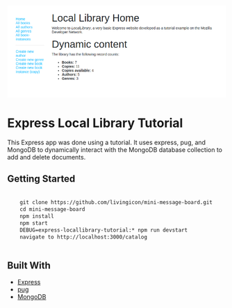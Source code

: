 ![alt text](https://github.com/livingicon/express-locallibrary-tutorial/blob/main/public/images/express-locallibrary-tutorial.png?raw=true)

<h1>Express Local Library Tutorial</h1>

<p>This Express app was done using a tutorial. It uses express, pug, and MongoDB to dynamically interact with the MongoDB database collection to add and delete documents.</p>

<h2>Getting Started</h2>

<pre class="notranslate">
  <code>
    git clone https://github.com/livingicon/mini-message-board.git
    cd mini-message-board
    npm install
    npm start
    DEBUG=express-locallibrary-tutorial:* npm run devstart
    navigate to http://localhost:3000/catalog
  </code>
</pre>

<h2>Built With</h2>

<ul dir="auto">
  <li><a href="https://expressjs.com/" rel="nofollow">Express</a></li>
  <li><a href="https://pugjs.org/api/getting-started.html" rel="nofollow">pug</a></li>
    <li><a href="https://www.mongodb.com/docs/" rel="nofollow">MongoDB</a></li>
</ul>